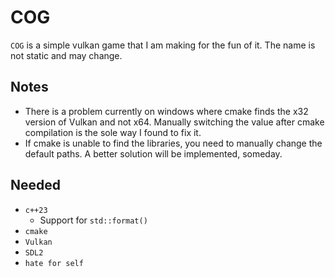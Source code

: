 # COG

`COG` is a simple vulkan game that I am making for the fun of it. The name is not static and may change.

## Notes
- There is a problem currently on windows where cmake finds the x32 version of Vulkan and not x64. Manually switching the value after cmake compilation is the sole way I found to fix it.
- If cmake is unable to find the libraries, you need to manually change the default paths. A better solution will be implemented, someday.

## Needed
- `c++23`
    - Support for `std::format()`
- `cmake`
- `Vulkan`
- `SDL2`
- `hate for self`